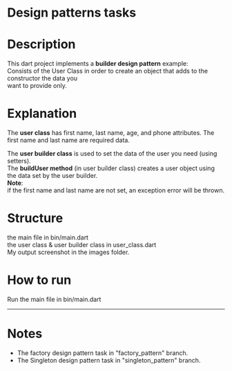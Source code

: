 # Design patterns tasks

# Description

This dart project implements a **builder design pattern** example:                                                  
Consists of the User Class in order to create an object that adds to the constructor the data you           
want to provide only.

# Explanation

The **user class** has first name, last name, age, and phone attributes.
The first name and last name are required data.                           

The **user builder class** is used to set the data of the user you need (using setters).                                       
The **buildUser method** (in user builder class) creates a user object using the data set by the user builder.                                             
**Note**:                                                 
if the first name and last name are not set, an exception error will be thrown.                        

# Structure
the main file in bin/main.dart                      
the user class & user builder class in user_class.dart                  
My output screenshot in the images folder.                                         


# How to run    

Run the main file in bin/main.dart

--------------------------------------------
# Notes
- The factory design pattern task in "factory_pattern" branch.                  
- The Singleton design pattern task in "singleton_pattern" branch.         
